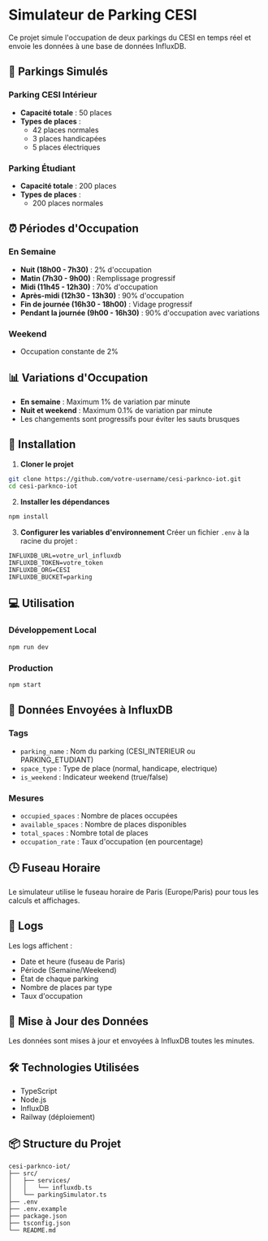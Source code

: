 # Simulateur de Parking CESI

Ce projet simule l'occupation de deux parkings du CESI en temps réel et envoie les données à une base de données InfluxDB.

## 🏢 Parkings Simulés

### Parking CESI Intérieur
- **Capacité totale** : 50 places
- **Types de places** :
  - 42 places normales
  - 3 places handicapées
  - 5 places électriques

### Parking Étudiant
- **Capacité totale** : 200 places
- **Types de places** :
  - 200 places normales

## ⏰ Périodes d'Occupation

### En Semaine
- **Nuit (18h00 - 7h30)** : 2% d'occupation
- **Matin (7h30 - 9h00)** : Remplissage progressif
- **Midi (11h45 - 12h30)** : 70% d'occupation
- **Après-midi (12h30 - 13h30)** : 90% d'occupation
- **Fin de journée (16h30 - 18h00)** : Vidage progressif
- **Pendant la journée (9h00 - 16h30)** : 90% d'occupation avec variations

### Weekend
- Occupation constante de 2%

## 📊 Variations d'Occupation

- **En semaine** : Maximum 1% de variation par minute
- **Nuit et weekend** : Maximum 0.1% de variation par minute
- Les changements sont progressifs pour éviter les sauts brusques

## 🚀 Installation

1. **Cloner le projet**
```bash
git clone https://github.com/votre-username/cesi-parknco-iot.git
cd cesi-parknco-iot
```

2. **Installer les dépendances**
```bash
npm install
```

3. **Configurer les variables d'environnement**
Créer un fichier `.env` à la racine du projet :
```env
INFLUXDB_URL=votre_url_influxdb
INFLUXDB_TOKEN=votre_token
INFLUXDB_ORG=CESI
INFLUXDB_BUCKET=parking
```

## 💻 Utilisation

### Développement Local
```bash
npm run dev
```

### Production
```bash
npm start
```

## 📡 Données Envoyées à InfluxDB

### Tags
- `parking_name` : Nom du parking (CESI_INTERIEUR ou PARKING_ETUDIANT)
- `space_type` : Type de place (normal, handicape, electrique)
- `is_weekend` : Indicateur weekend (true/false)

### Mesures
- `occupied_spaces` : Nombre de places occupées
- `available_spaces` : Nombre de places disponibles
- `total_spaces` : Nombre total de places
- `occupation_rate` : Taux d'occupation (en pourcentage)

## 🕒 Fuseau Horaire

Le simulateur utilise le fuseau horaire de Paris (Europe/Paris) pour tous les calculs et affichages.

## 📝 Logs

Les logs affichent :
- Date et heure (fuseau de Paris)
- Période (Semaine/Weekend)
- État de chaque parking
- Nombre de places par type
- Taux d'occupation

## 🔄 Mise à Jour des Données

Les données sont mises à jour et envoyées à InfluxDB toutes les minutes.

## 🛠 Technologies Utilisées

- TypeScript
- Node.js
- InfluxDB
- Railway (déploiement)

## 📦 Structure du Projet

```
cesi-parknco-iot/
├── src/
│   ├── services/
│   │   └── influxdb.ts
│   └── parkingSimulator.ts
├── .env
├── .env.example
├── package.json
├── tsconfig.json
└── README.md
```